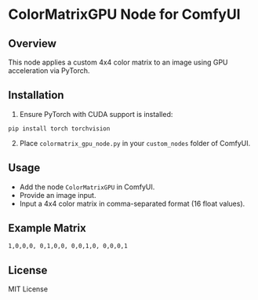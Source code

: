 # ColorMatrixGPU Node for ComfyUI

## Overview
This node applies a custom 4x4 color matrix to an image using GPU acceleration via PyTorch.

## Installation
1. Ensure PyTorch with CUDA support is installed:
```
pip install torch torchvision
```
2. Place `colormatrix_gpu_node.py` in your `custom_nodes` folder of ComfyUI.

## Usage
- Add the node `ColorMatrixGPU` in ComfyUI.
- Provide an image input.
- Input a 4x4 color matrix in comma-separated format (16 float values).

## Example Matrix
`1,0,0,0, 0,1,0,0, 0,0,1,0, 0,0,0,1`

## License
MIT License
